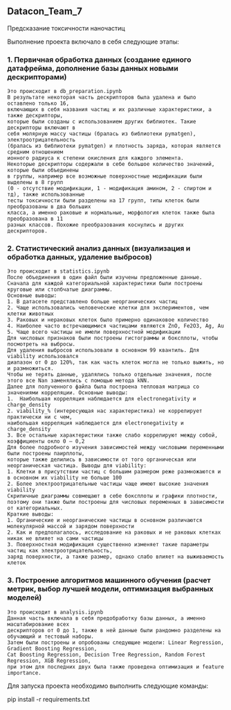 ## Datacon_Team_7
Предсказание токсичности наночастиц

Выполнение проекта включало в себя следующие этапы:
### 1. Первичная обработка данных (создание единого датафрейма, дополнение базы данных новыми дескрипторами)
    Это происходит в db_preparation.ipynb
    В результате некоторая часть дескрипторов была удалена и было оставлено только 16, 
    включающих в себя названия частиц и их различные характеристики, а также дескрипторы, 
    которые были созданы с использованием других библиотек. Такие дескрипторы включают в 
    себя молярную массу частицы (бралась из библиотеки pymatgen), электроотрицательность 
    (бралась из библиотеки pymatgen) и плотность заряда, которая является средним отношением 
    ионного радиуса к степени окисления для каждого элемента.
    Некоторые дескрипторы содержали в себе большое количество значений, которые были объединены 
    в группы, например все возможные поверхностные модификации были выделены в 8 групп 
    (0 - отсутствие модификации, 1 - модификация амином, 2 - спиртом и тд), также использованные 
    тесты токсичности были разделены на 17 групп, типы клеток были преобразованы в два больших 
    класса, а именно раковые и нормальные, морфология клеток также была преобразована в 11 
    разных классов. Похожие преобразования коснулись и других дескрипторов.

### 2. Статистический анализ данных (визуализация и обработка данных, удаление выбросов)
    Это происходит в statistics.ipynb
    После объединения в один файл были изучены предложенные данные. 
    Сначала для каждой категориальной характеристики были построены круговые или столбчатые диаграммы. 
    Основные выводы:
    1. В датасете представлено больше неорганических частиц
    2. Чаще использовались человеческие клетки для экспериментов, чем клетки животных
    3. Раковых и нераковых клеток было примерно одинаковое количество
    4. Наиболее часто встречающимися частицами являются ZnO, Fe2O3, Ag, Au
    5. Чаще всего частицы не имели поверхностной модификации
    Для числовых признаков были построены гистограммы и боксплоты, чтобы посмотреть на выбросы. 
    Для удаления выбросов использовали в основном 99 квантиль. Для viability использовался 
    диапазон от 0 до 120%, так как часть клеток могла не только выжить, но и размножиться.
    Чтобы не терять данные, удалялись только отдельные значения, после этого все Nan заменялись с помощью метода kNN.
    Далее для полученного файла была построена тепловая матрица со значениями корреляции. Основные выводы:
    1.  Наибольшая корреляция наблюдается для electronegativity и charge_density
    2. viability_% (интересующая нас характеристика) не коррелирует практически ни с чем, 
    наибольшая корреляция наблюдается для electronegativity и charge_density
    3. Все остальные характеристики также слабо коррелируют между собой, коэффициенты окло 0 – 0,2
    Для более подробного изучения зависимостей между числовыми переменными были построены паирплоты, 
    которые также делились в зависимости от того органическая или неорганическая частица. Выводы для viability:
    1. Клетки в присутствии частиц с большим размером реже размножаются и в основном их viability не больше 100
    2. Более электроотрицательные частицы чаще имеют высокие значения viability
    Скрипичные диаграммы совмещают в себе боксплоты и графики плотности, 
    поэтому они также были построены для числовых переменных в зависимости от категориальных. 
    Краткие выводы:
    1. Органические и неорганические частицы в основном различаются молекулярной массой и зарядом поверхности
    2. Как и предполагалось, исследование на раковых и не раковых клетках никак не влияет на сами частицы
    3. Поверхностная модификация существенно изменяет такие параметры частиц как электроотрицательность, 
    заряд поверхности, а также размер, однако слабо влияет на выживаемость клеток
### 3. Построение алгоритмов машинного обучения (расчет метрик, выбор лучшей модели, оптимизация выбранных моделей)
    Это происходит в analysis.ipynb
    Данная часть включала в себя предобработку базы данных, а именно масштабирование всех 
    дескрипторов от 0 до 1, также в ней данные были рандомно разделены на обучающий и тестовый наборы. 
    Затем были построены и опробованы следующие модели: Linear Regression, Gradient Boosting Regression, 
    Cat Boosting Regression, Decision Tree Regression, Random Forest Regression, XGB Regression, 
    при этом для последних двух была также проведена оптимизация и feature importance.

Для запуска проекта необходимо выполнить следующие команды:

pip install -r requirements.txt
